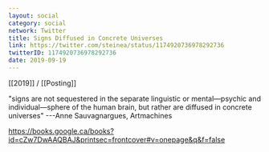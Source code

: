 ```yaml
---
layout: social
category: social
network: Twitter
title: Signs Diffused in Concrete Universes
link: https://twitter.com/steinea/status/1174920736978292736
twitterID: 1174920736978292736
date: 2019-09-19
---
```


[[2019]] / [[Posting]]

"signs are not sequestered in the separate linguistic or mental—psychic and individual—sphere of the human brain, but rather are diffused in concrete universes" ---Anne Sauvagnargues, Artmachines

<https://books.google.ca/books?id=cZw7DwAAQBAJ&printsec=frontcover#v=onepage&q&f=false>
